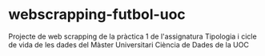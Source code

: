 # webscrapping-futbol-uoc
Projecte de web scrapping de la pràctica 1 de l'assignatura Tipologia i cicle de vida de les dades del Màster Universitari Ciència de Dades de la UOC
